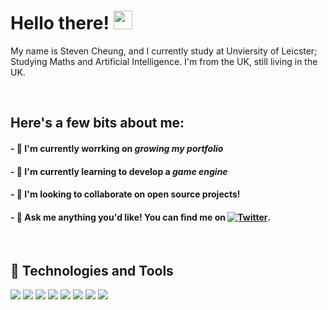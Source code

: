 # Hello there! <img src="https://raw.githubusercontent.com/StevenCheung87/StevenCheung87/master/wave.gif" width="30px">

My name is Steven Cheung, and I currently study at Unviersity of Leicster; Studying Maths and Artificial Intelligence. I'm from the UK, still living in the UK. 


<br/>

## Here's a few bits about me:
#### - 🔭 I'm currently worrking on *growing my portfolio*
#### - 🌱 I'm currently learning to develop a *game engine*
#### - 👯 I'm looking to collaborate on open source projects!
#### - 💬 Ask me anything you'd like! You can find me on [![Twitter][1.2]][1].

<br/>

## 🔧 Technologies and Tools
![](https://img.shields.io/badge/OS-Windows-informational?style=flat&logo=windows&logoColor=white&color=green)
![](https://img.shields.io/badge/Editor-VSCode-informational?style=flat&logo=visualstudiocode&logoColor=white&color=blue)
![](https://img.shields.io/badge/Code-Python-informational?style=flat&logo=python&logoColor=white&color=blue)
![](https://img.shields.io/badge/Code-C++-informational?style=flat&logo=cplusplus&logoColor=white&color=blue)
![](https://img.shields.io/badge/Code-C-informational?style=flat&logo=c&logoColor=white&color=blue)
![](https://img.shields.io/badge/Code-Make-informational?style=flat&logo=cmake&logoColor=white&color=blue)
![](https://img.shields.io/badge/Tools-Git-informational?style=flat&logo=git&logoColor=white&color=red)
![](https://img.shields.io/badge/Tools-SQLite-informational?style=flat&logo=sqlite&logoColor=white&color=red)



[1.2]: https://raw.githubusercontent.com/StevenCheung87/StevenCheung87/master/twitter.png

[1]: https://twitter.com/StevenC88221733
